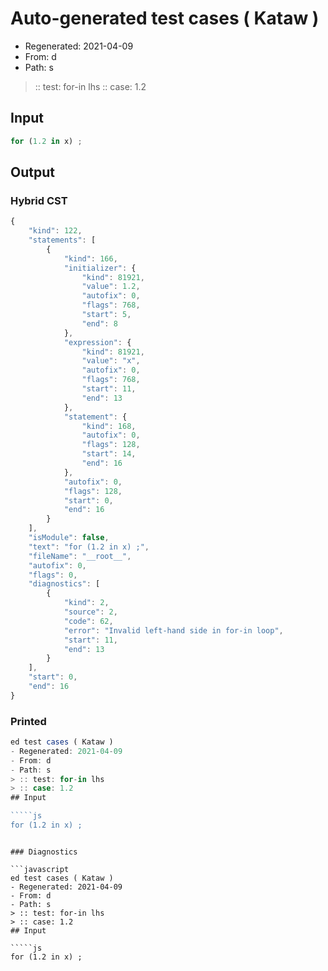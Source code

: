 # Auto-generated test cases ( Kataw )
- Regenerated: 2021-04-09
- From: d
- Path: s
> :: test: for-in lhs
> :: case: 1.2
## Input

`````js
for (1.2 in x) ;
`````

## Output

### Hybrid CST

```javascript
{
    "kind": 122,
    "statements": [
        {
            "kind": 166,
            "initializer": {
                "kind": 81921,
                "value": 1.2,
                "autofix": 0,
                "flags": 768,
                "start": 5,
                "end": 8
            },
            "expression": {
                "kind": 81921,
                "value": "x",
                "autofix": 0,
                "flags": 768,
                "start": 11,
                "end": 13
            },
            "statement": {
                "kind": 168,
                "autofix": 0,
                "flags": 128,
                "start": 14,
                "end": 16
            },
            "autofix": 0,
            "flags": 128,
            "start": 0,
            "end": 16
        }
    ],
    "isModule": false,
    "text": "for (1.2 in x) ;",
    "fileName": "__root__",
    "autofix": 0,
    "flags": 0,
    "diagnostics": [
        {
            "kind": 2,
            "source": 2,
            "code": 62,
            "error": "Invalid left-hand side in for-in loop",
            "start": 11,
            "end": 13
        }
    ],
    "start": 0,
    "end": 16
}
```

### Printed

```javascript
ed test cases ( Kataw )
- Regenerated: 2021-04-09
- From: d
- Path: s
> :: test: for-in lhs
> :: case: 1.2
## Input

`````js
for (1.2 in x) ;
`````
```

### Diagnostics

```javascript
ed test cases ( Kataw )
- Regenerated: 2021-04-09
- From: d
- Path: s
> :: test: for-in lhs
> :: case: 1.2
## Input

`````js
for (1.2 in x) ;
`````
```

